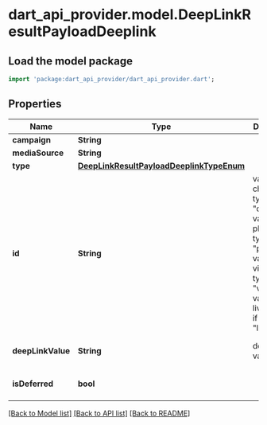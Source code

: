 # dart_api_provider.model.DeepLinkResultPayloadDeeplink

## Load the model package
```dart
import 'package:dart_api_provider/dart_api_provider.dart';
```

## Properties
Name | Type | Description | Notes
------------ | ------------- | ------------- | -------------
**campaign** | **String** |  | [optional] 
**mediaSource** | **String** |  | [optional] 
**type** | [**DeepLinkResultPayloadDeeplinkTypeEnum**](DeepLinkResultPayloadDeeplinkTypeEnum.md) |  | [optional] 
**id** | **String** | value of channelId if type == \"channel\" value of playlistId if type == \"playlist\" value of videoId if type == \"video\" value of livestreamId if type == \"livestream\"  | [optional] [default to '']
**deepLinkValue** | **String** | deeplink's value | [optional] [default to '']
**isDeferred** | **bool** |  | [optional] [default to false]

[[Back to Model list]](../README.md#documentation-for-models) [[Back to API list]](../README.md#documentation-for-api-endpoints) [[Back to README]](../README.md)


